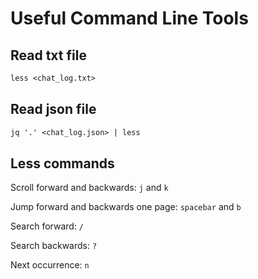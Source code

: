 # Useful Command Line Tools

## Read txt file
```txt
less <chat_log.txt>
```

## Read json file
```txt
jq '.' <chat_log.json> | less
```

## Less commands

Scroll forward and backwards: `j` and `k`

Jump forward and backwards one page: `spacebar` and `b`

Search forward: `/`

Search backwards: `?`

Next occurrence: `n`